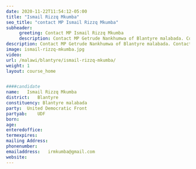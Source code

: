 ```yaml
---
date: 2020-11-22T11:54:12-05:00
title: "Ismail Rizzq Mkumba"
seo_title: "contact MP Ismail Rizzq Mkumba"
subheader:
     greeting: Contact MP Ismail Rizzq Mkumba
     description: Contact MP Getrude Nankhumwa of Blantyre malabada. Contact information for Getrude Nankhumwa includes her email address, phone number, and mailing
description: Contact MP Getrude Nankhumwa of Blantyre malabada. Contact information for Getrude Nankhumwa includes her email address, phone number, and mailing
image: ismail-rizzq-mkumba.jpg
video: 
url: /malawi/blantyre/ismail-rizzq-mkumba/
weight: 1
layout: course_home


####candidate
name:	Ismail Rizzq Mkumba
district:	Blantyre
constituency: Blantyre malabada
party:	United Democratic Front
partyab:	UDF
born:
age: 
enteredoffice:	
termexpires:	
mailing Address:
phonenumber:	
emailaddress:	irmkumba@gmail.com
website:	
---
```



